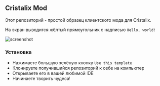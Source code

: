## Cristalix Mod

Этот репозиторий - простой образец клиентского мода для Cristalix.

На экран выводится жёлтый прямоугольник с надписью `Hello, world!`

![screenshot](https://i.imgur.com/2uV5YfX.png)

### Установка

* Нажимаете большую зелёную кнопку `Use this template`
* Клонируете получившийся репозиторий к себе на компьютер 
* Открываете его в вашей любимой IDE
* Начинаете творить чудеса!
